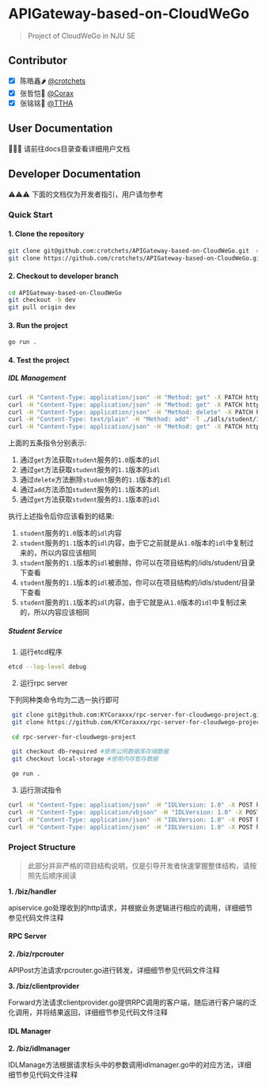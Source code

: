 # APIGateway-based-on-CloudWeGo
> Project of CloudWeGo in NJU SE
## Contributor
- [x] 陈皓鑫🌶️ [@crotchets](https://github.com/211250236)
- [x] 张哲恺🌴 [@Corax](https://github.com/KYCoraxxx)
- [x] 张铭铭🍵 [@TTHA](https://github.com/T-THA)
## User Documentation
🎉🎉🎉 请前往docs目录查看详细用户文档
## Developer Documentation
⚠️⚠️⚠️ 下面的文档仅为开发者指引，用户请勿参考
### Quick Start
#### 1. Clone the repository
```bash
git clone git@github.com:crotchets/APIGateway-based-on-CloudWeGo.git  #SSH用户
git clone https://github.com/crotchets/APIGateway-based-on-CloudWeGo.git  #HTTPS用户
```
#### 2. Checkout to developer branch
```bash
cd APIGateway-based-on-CloudWeGo
git checkout -b dev
git pull origin dev
```
#### 3. Run the project
```bash
go run .
```
#### 4. Test the project
##### IDL Management
```bash
curl -H "Content-Type: application/json" -H "Method: get" -X PATCH http://127.0.0.1:8888/idl/student/1.0
curl -H "Content-Type: application/json" -H "Method: get" -X PATCH http://127.0.0.1:8888/idl/student/1.1
curl -H "Content-Type: application/json" -H "Method: delete" -X PATCH http://127.0.0.1:8888/idl/student/1.1
curl -H "Content-Type: text/plain" -H "Method: add" -T ./idls/student/1.0.thrift -X PATCH http://127.0.0.1:8888/idl/student/1.1
curl -H "Content-Type: application/json" -H "Method: get" -X PATCH http://127.0.0.1:8888/idl/student/1.1
```
上面的五条指令分别表示:
1. 通过`get`方法获取`student`服务的`1.0`版本的`idl`
2. 通过`get`方法获取`student`服务的`1.1`版本的`idl`
3. 通过`delete`方法删除`student`服务的`1.1`版本的`idl`
4. 通过`add`方法添加`student`服务的`1.1`版本的`idl`
5. 通过`get`方法获取`student`服务的`1.1`版本的`idl`

执行上述指令后你应该看到的结果:
1. `student`服务的`1.0`版本的`idl`内容
2. `student`服务的`1.1`版本的`idl`内容，由于它之前就是从`1.0`版本的`idl`中复制过来的，所以内容应该相同
3. `student`服务的`1.1`版本的`idl`被删除，你可以在项目结构的/idls/student/目录下查看
4. `student`服务的`1.1`版本的`idl`被添加，你可以在项目结构的/idls/student/目录下查看
5. `student`服务的`1.1`版本的`idl`内容，由于它就是从`1.0`版本的`idl`中复制过来的，所以内容应该相同

##### Student Service
1. 运行etcd程序
```bash
etcd --log-level debug
```
2. 运行rpc server

下列同种类命令均为二选一执行即可
```bash
 git clone git@github.com:KYCoraxxx/rpc-server-for-cloudwego-project.git  #SSH用户
 git clone https://github.com/KYCoraxxx/rpc-server-for-cloudwego-project.git  #HTTPS用户
 
 cd rpc-server-for-cloudwego-project
 
 git checkout db-required #使用公网数据库存储数据
 git checkout local-storage #使用内存暂存数据
 
 go run .
```
3. 运行测试指令
```bash 
curl -H "Content-Type: application/json" -H "IDLVersion: 1.0" -X POST http://127.0.0.1:8888/agw/student/Register -d '{"id": 1, "name" : "Xinshen", "college" : {"name": "NJU", "address": "ikuan g"}, "email" : ["2631197015@qq.com", "211250245@smail.nju.edu.cn"], "sex" : "male"}' 
curl -H "Content-Type: application/vbjson" -H "IDLVersion: 1.0" -X POST http://127.0.0.1:8888/agw/student/Register -d '{"id": 2, "name" : "Corax", "college" : {"name": "NJU", "address": "ikuan g"}, "email" : ["2631197015@qq.com", "211250245@smail.nju.edu.cn"], "sex" : "male"}' 
curl -H "Content-Type: application/json" -H "IDLVersion: 1.0" -X POST http://127.0.0.1:8888/agw/student/Query -d '{"id" : 1}' 
curl -H "Content-Type: application/json" -H "IDLVersion: 1.0" -X POST http://127.0.0.1:8888/agw/student/Query -d '{"id" : 2}' 
```

### Project Structure

>此部分并非严格的项目结构说明，仅是引导开发者快速掌握整体结构，请按照先后顺序阅读
 
**1. /biz/handler**

apiservice.go处理收到的http请求，并根据业务逻辑进行相应的调用，详细细节参见代码文件注释

#### RPC Server

**2. /biz/rpcrouter**

APIPost方法请求rpcrouter.go进行转发，详细细节参见代码文件注释

**3. /biz/clientprovider**

Forward方法请求clientprovider.go提供RPC调用的客户端，随后进行客户端的泛化调用，并将结果返回，详细细节参见代码文件注释

#### IDL Manager

**2. /biz/idlmanager**

IDLManage方法根据请求标头中的参数调用idlmanager.go中的对应方法，详细细节参见代码文件注释



